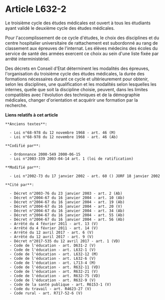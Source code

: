 # Article L632-2

Le troisième cycle des études médicales est ouvert à tous les étudiants ayant validé le deuxième cycle des études médicales.

Pour l'accomplissement de ce cycle d'études, le choix des disciplines et du centre hospitalier universitaire de rattachement
est subordonné au rang de classement aux épreuves de l'internat. Les élèves médecins des écoles du service de santé des
armées exercent ce choix au sein d'une liste fixée par arrêté interministériel.

Des décrets en Conseil d'Etat déterminent les modalités des épreuves, l'organisation du troisième cycle des études médicales,
la durée des formations nécessaires durant ce cycle et ultérieurement pour obtenir, selon les disciplines, une qualification
et les modalités selon lesquelles les internes, quelle que soit la discipline choisie, peuvent, dans les limites compatibles
avec l'évolution des techniques et de la démographie médicales, changer d'orientation et acquérir une formation par la
recherche.

**Liens relatifs à cet article**

	**Anciens textes**:

	  - Loi n°68-978 du 12 novembre 1968 - art. 46 (M)
	  - Loi n°68-978 du 12 novembre 1968 - art. 46 (Ab)

	**Codifié par**:

	  - Ordonnance 2000-549 2000-06-15
	  - Loi n°2003-339 2003-04-14 art. 1 (loi de ratification)

	**Modifié par**:

	  - Loi n°2002-73 du 17 janvier 2002 - art. 60 () JORF 18 janvier 2002

	**Cité par**:

	  - Décret n°2003-76 du 23 janvier 2003 - art. 2 (Ab)
	  - Décret n°2004-67 du 16 janvier 2004 - art. 10 (Ab)
	  - Décret n°2004-67 du 16 janvier 2004 - art. 19 (Ab)
	  - Décret n°2004-67 du 16 janvier 2004 - art. 20 (V)
	  - Décret n°2004-67 du 16 janvier 2004 - art. 34 (Ab)
	  - Décret n°2004-67 du 16 janvier 2004 - art. 55 (Ab)
	  - Décret n°2004-67 du 16 janvier 2004 - art. 56 (Ab)
	  - Arrêté du 4 février 2011 - art. 13 (V)
	  - Arrêté du 4 février 2011 - art. 14 (V)
	  - Arrêté du 12 avril 2017 - art. 6 (V)
	  - Arrêté du 12 avril 2017 - art. 9 (V)
	  - Décret n°2017-535 du 12 avril 2017 - art. 1 (VD)
	  - Code de l'éducation - art. D631-2 (V)
	  - Code de l'éducation - art. L632-1 (V)
	  - Code de l'éducation - art. L632-12 (M)
	  - Code de l'éducation - art. L632-6 (V)
	  - Code de l'éducation - art. L713-4 (M)
	  - Code de l'éducation - art. R632-11 (VD)
	  - Code de l'éducation - art. R632-21 (V)
	  - Code de l'éducation - art. R632-75 (VD)
	  - Code de l'éducation - art. R632-9 (V)
	  - Code de la santé publique - art. R6153-1 (V)
	  - Code du travail - art. R4623-27 (V)
	  - Code rural - art. R717-52-6 (V)
